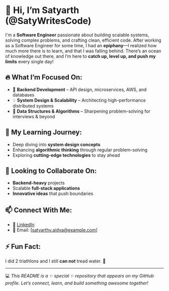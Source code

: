# 👋 Hi, I’m Satyarth (@SatyWritesCode)  

I'm a **Software Engineer** passionate about building scalable systems, solving complex problems, and crafting clean, efficient code. After working as a Software Engineer for some time, I had an **epiphany**—I realized how much more there is to learn, and that I was falling behind. There’s an ocean of knowledge out there, and I’m here to **catch up, level up, and push my limits** every single day!  

## 🔥 What I’m Focused On:
- 🚀 **Backend Development** – API design, microservices, AWS, and databases  
- 💡 **System Design & Scalability** – Architecting high-performance distributed systems  
- 🧠 **Data Structures & Algorithms** – Sharpening problem-solving for interviews & beyond  


## 🌱 My Learning Journey:
- Deep diving into **system design concepts**  
- Enhancing **algorithmic thinking** through regular problem-solving  
- Exploring **cutting-edge technologies** to stay ahead  

## 🤝 Looking to Collaborate On:
- **Backend-heavy** projects  
- Scalable **full-stack applications**  
- **Innovative ideas** that push boundaries  

## 📫 Connect With Me:
- 💼 [LinkedIn](https://www.linkedin.com/in/satyarth-vaidya-1a784a12b/)  
- 📩 Email: [satyarthv.aidya@example.com]  

## ⚡ Fun Fact:
I did 2 triathlons and I still **can not** tread water. 🎉  

---

💻 *This README is a ✨ special ✨ repository that appears on my GitHub profile. Let’s connect, learn, and build something awesome together!*
